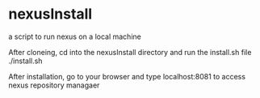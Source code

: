 # nexusInstall
a script to run nexus on a local machine

After cloneing, cd into the nexusInstall directory and run the install.sh file
./install.sh

After installation, go to your browser and type localhost:8081 to access nexus repository managaer
